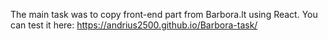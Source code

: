 The main task was to copy front-end part from Barbora.lt using React.
You can test it here: https://andrius2500.github.io/Barbora-task/
